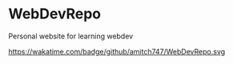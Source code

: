 # WebDevRepo
Personal website for learning webdev

https://wakatime.com/badge/github/amitch747/WebDevRepo.svg

